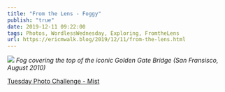 ```yaml
---
title: "From the Lens - Foggy"
publish: "true"
date: 2019-12-11 09:22:00
tags: Photos, WordlessWednesday, Exploring, FromtheLens
url: https://ericmwalk.blog/2019/12/11/from-the-lens.html
---
```


![](https://ericmwalk.blog/uploads/2021/002d567db7.jpg)
*Fog covering the top of the iconic Golden Gate Bridge (San Fransisco, August 2010)*

<a href="https://dutchgoesthephoto.net/2019/12/10/tuesday-photo-challenge-mist/">Tuesday Photo Challenge - Mist</a>